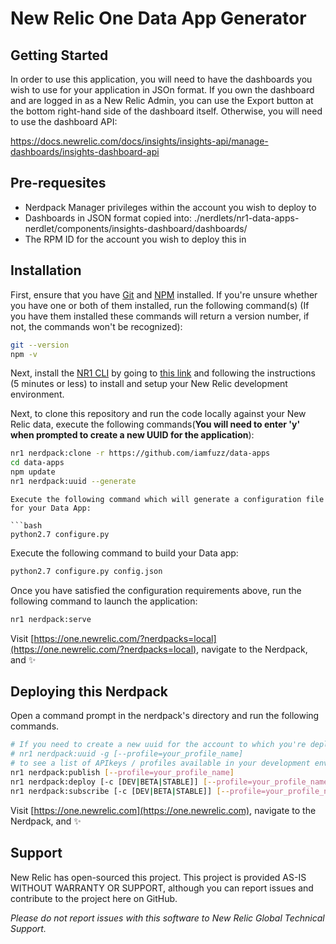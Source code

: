 # New Relic One Data App Generator 

## Getting Started

In order to use this application, you will need to have the dashboards you wish to use for your application in JSOn format.  If you own the dashboard and are logged in as a New Relic Admin, you can use the Export button at the bottom right-hand side of the dashboard itself.  Otherwise, you will need to use the dashboard API:

https://docs.newrelic.com/docs/insights/insights-api/manage-dashboards/insights-dashboard-api

## Pre-requesites

* Nerdpack Manager privileges within the account you wish to deploy to
* Dashboards in JSON format copied into: ./nerdlets/nr1-data-apps-nerdlet/components/insights-dashboard/dashboards/ 
* The RPM ID for the account you wish to deploy this in

## Installation

First, ensure that you have [Git](https://git-scm.com/book/en/v2/Getting-Started-Installing-Git) and [NPM](https://www.npmjs.com/get-npm) installed. If you're unsure whether you have one or both of them installed, run the following command(s) (If you have them installed these commands will return a version number, if not, the commands won't be recognized):

```bash
git --version
npm -v
```

Next, install the [NR1 CLI](https://one.newrelic.com/launcher/developer-center.launcher) by going to [this link](https://one.newrelic.com/launcher/developer-center.launcher) and following the instructions (5 minutes or less) to install and setup your New Relic development environment.

Next, to clone this repository and run the code locally against your New Relic data, execute the following commands(**You will need to enter 'y' when prompted to create a new UUID for the application**):

```bash
nr1 nerdpack:clone -r https://github.com/iamfuzz/data-apps
cd data-apps
npm update
nr1 nerdpack:uuid --generate
```

```
Execute the following command which will generate a configuration file for your Data App:

```bash
python2.7 configure.py
```

Execute the following command to build your Data app:

```bash
python2.7 configure.py config.json
```

Once you have satisfied the configuration requirements above, run the following command to launch the application:

```bash
nr1 nerdpack:serve
```

Visit [https://one.newrelic.com/?nerdpacks=local](https://one.newrelic.com/?nerdpacks=local), navigate to the Nerdpack, and :sparkles:

## Deploying this Nerdpack

Open a command prompt in the nerdpack's directory and run the following commands.

```bash
# If you need to create a new uuid for the account to which you're deploying this Nerdpack, use the following
# nr1 nerdpack:uuid -g [--profile=your_profile_name]
# to see a list of APIkeys / profiles available in your development environment, run nr1 credentials:list
nr1 nerdpack:publish [--profile=your_profile_name]
nr1 nerdpack:deploy [-c [DEV|BETA|STABLE]] [--profile=your_profile_name]
nr1 nerdpack:subscribe [-c [DEV|BETA|STABLE]] [--profile=your_profile_name]
```

Visit [https://one.newrelic.com](https://one.newrelic.com), navigate to the Nerdpack, and :sparkles:

## Support

New Relic has open-sourced this project. This project is provided AS-IS WITHOUT WARRANTY OR SUPPORT, although you can report issues and contribute to the project here on GitHub.

_Please do not report issues with this software to New Relic Global Technical Support._
